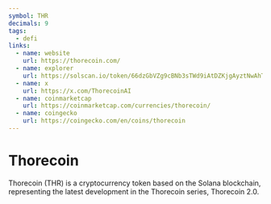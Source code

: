 ```yaml
---
symbol: THR
decimals: 9
tags:
  - defi
links:
  - name: website
    url: https://thorecoin.com/
  - name: explorer
    url: https://solscan.io/token/66dzGbVZg9cBNb3sTWd9iAtDZKjgAyztNwAhTitfgoLj
  - name: x
    url: https://x.com/ThorecoinAI
  - name: coinmarketcap
    url: https://coinmarketcap.com/currencies/thorecoin/
  - name: coingecko
    url: https://coingecko.com/en/coins/thorecoin
---
```


# Thorecoin

Thorecoin (THR) is a cryptocurrency token based on the Solana blockchain, representing the latest development in the Thorecoin series, Thorecoin 2.0.

